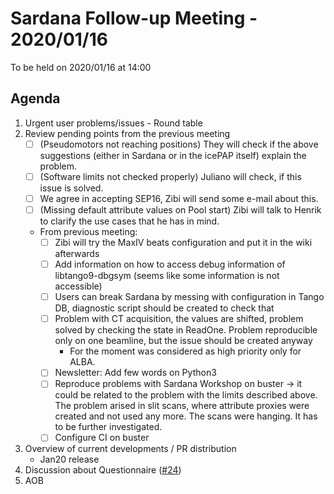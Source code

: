# Sardana Follow-up Meeting - 2020/01/16

To be held on 2020/01/16 at 14:00

## Agenda

1. Urgent user problems/issues - Round table
2. Review pending points from the previous meeting
	- [ ] (Pseudomotors not reaching positions) They will check if the above suggestions (either in Sardana or in the icePAP itself) explain the problem.
	- [ ] (Software limits not checked properly) Juliano will check, if this issue is solved.
	- [ ] We agree in accepting SEP16, Zibi will send some e-mail about this.
	- [ ] (Missing default attribute values on Pool start) Zibi will talk to Henrik to clarify the use cases that he has in mind.
	- From previous meeting:
		- [ ] Zibi will try the MaxIV beats configuration and put it in the wiki afterwards
	    - [ ] Add information on how to access debug information of libtango9-dbgsym (seems like some information is not accessible)
	    - [ ] Users can break Sardana by messing with configuration in Tango DB, diagnostic script should be created to check that
	    - [ ] Problem with CT acquisition, the values are shifted, problem solved by checking the state in ReadOne. Problem reproducible only on one beamline, but the issue should be created anyway
			- For the moment was considered as high priority only for ALBA.
	    - [ ] Newsletter: Add few words on Python3
	    - [ ] Reproduce problems with Sardana Workshop on buster -> it could be related to the problem with the limits
	    	described above. The problem arised in slit scans, where attribute proxies were created and not used
	    	any more. The scans were hanging. It has to be further investigated.
	    - [ ] Configure CI on buster
3. Overview of current developments / PR distribution
    * Jan20 release
4. Discussion about Questionnaire ([#24](https://github.com/sardana-org/sardana-followup/issues/24))
5. AOB
